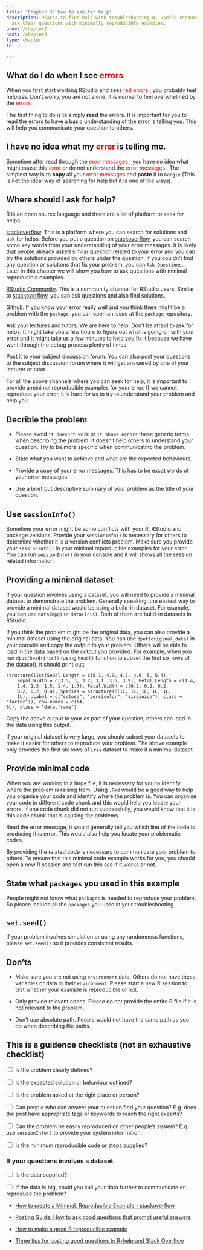 ```yaml
---
title: 'Chapter 3: How to ask for help'
description: Places to find help with troubleshooting R, useful resources, and how
  ask clear questions with minimally reproducible examples.
prev: /chapter2
next: /chapter4
type: chapter
id: 3

---
```

<exercise id="1" title="What do I do when I see error messages">

## What do I do when I see <span style="color: red;"> errors </span>

When you first start working RStudio and sees <span
style="color: red;">red errors </span>, you probably feel helpless.
Don’t worry, you are not alone. It is normal to feel overwhelmed by the
<span style="color: red;"> errors </span>.

The first thing to do is to simply **read** the errors. It is important
for you to read the errors to have a basic understanding of the error is
telling you. This will help you communicate your question to others.

## I have no idea what my <span style="color: red;"> error </span> is telling me.

Sometime after read through the <span style="color: red;"> error
messages </span>, you have no idea what might cause this <span
style="color: red;"> error </span> or do not understand the <span
style="color: red;"> error messages </span>. The simplest way is to
**copy** all your <span style="color: red;"> error messages </span> and
**paste** it to `Google` (This is not the ideal way of searching for
help but it is one of the ways).

</exercise>

<exercise id="2" title="Where should I ask for help?">

## Where should I ask for help?

R is an open source language and there are a lot of platform to seek for
helps.

[stackoverflow](https://stackoverflow.com/questions/tagged/rstudio).
This is a platform where you can search for solutions and ask for helps.
Before you put a question on
[stackoverflow](https://stackoverflow.com/questions/tagged/rstudio), you
can search some key words from your understanding of your error
messages. It is likely that people already asked similar question
related to your error and you can try the solutions provided by others
under the question. If you couldn’t find any question or solutions that
fix your problem, you can `Ask Questions`. Later in this chapter we will
show you how to ask questions with minimal reproducible examples.

[RStudio Community](https://community.rstudio.com/#). This is a
community channel for RStudio users. Similar to
[stackoverflow](https://stackoverflow.com/questions/tagged/rstudio), you
can ask questions and also find solutions.

[Github](https://github.com/). If you know your error really well and
you think there might be a problem with the `package`, you can open an
issue at the `package` repository.

Ask your lectures and tutors. We are here to help. Don’t be afraid to
ask for helps. It might take you a few hours to figure out what is going
on with your error and it might take us a few minutes to help you fix it
because we have went through the debug process plenty of times.

Post it to your subject discussion forum. You can also post your
questions to the subject discussion forum where it will get answered by
one of your lecturer or tutor.

For all the above channels where you can seek for help, it is important
to provide a minimal reproducible examples for your error. If we cannot
reproduce your error, it is hard for us to try to understand your
problem and help you.

</exercise>

<exercise id="3" title="Minimal reproducible examples">

## Decrible the problem

-   Please avoid `it doesn't work` or `it shows errors` these generic
    terms when describing the problem. It doesn’t help others to
    understand your question. Try to be more specific when communicating
    the problem.

-   State what you want to achieve and what are the expected behaviours.

-   Provide a copy of your error messages. This has to be excat words of
    your error messages.

-   Use a brief but descriptive summary of your problem as the title of
    your question.

## Use `sessionInfo()`

Sometime your error might be some conflicts with your R, RStudio and
package versions. Provide your `sessionInfo()` is necessary for others
to determine whether it is a version conflicts problem. Make sure you
provide your `sessionInfo()` in your minimal reporducible examples for
your error. You can run `sessionInfo()` in your console and it will
shows all the session related information.

## Providing a minimal dataset

If your question involves using a dataset, you will need to provide a
minimal dataset to demonstrate the problem. Generally speaking, the
easiest way to provide a minimal dataset would be using a build-in
dataset. For example, you can use `data(mpg)` or `data(iris)`. Both of
them are build-in datasets in RStudio.

If you think the problem might be the original data, you can also
provide a minimal dataset using the original data. You can use
`dput(original_data)` in your console and copy the output to your
problem. Others will be able to load in the data based on the output you
provided. For example, when you run `dput(head(iris))` (using `head()`
function to subset the first six rows of the dataset), it should print
out:

    structure(list(Sepal.Length = c(5.1, 4.9, 4.7, 4.6, 5, 5.4), 
        Sepal.Width = c(3.5, 3, 3.2, 3.1, 3.6, 3.9), Petal.Length = c(1.4, 
        1.4, 1.3, 1.5, 1.4, 1.7), Petal.Width = c(0.2, 0.2, 0.2, 
        0.2, 0.2, 0.4), Species = structure(c(1L, 1L, 1L, 1L, 1L, 
        1L), .Label = c("setosa", "versicolor", "virginica"), class = "factor")), row.names = c(NA, 
    6L), class = "data.frame")

Copy the above output to your as part of your question, others can load
in the data using this output.

If your original dataset is very large, you should subset your datasets
to make it easier for others to reproduce your problem. The above
example only provides the first six rows of `iris` dataset to make it a
minimal dataset.

## Provide minimal code

When you are working in a large file, it is necessary for you to
identify where the problem is raising from. Using `.Rmd` would be a good
way to help you organise your code and identify where the problem is.
You can organise your code in different code chunk and this would help
you locate your errors. If one code chunk did not run successfully, you
would know that it is this code chunk that is causing the problems.

Read the error message, it would generally tell you which line of the
code is producing this error. This would also help you locate your
problematic codes.

By providing the related code is necessary to communicate your problem
to others. To ensure that this minimal code example works for you, you
should open a new R session and test run this see if it works or not.

## State what `packages` you used in this example

People might not know what `packages` is needed to reproduce your
problem. So please include all the `packages` you used in your
troubleshooting.

## `set.seed()`

If your problem involves simulation or using any randomness functions,
please `set.seed()` so it provides consistent results.

## Don’ts

-   Make sure you are not using `environment` data. Others do not have
    these variables or data in their `environment`. Please start a new R
    session to test whether your example is reproducible or not.

-   Only provide relevant codes. Please do not provide the entire R file
    if it is not relevant to the problem.

-   Don’t use absolute path. People would not have the same path as you
    do when describing file paths.

</exercise>

<exercise id="4" title="Check lists">

## This is a guidence checklists (not an exhaustive checklist)

<input type="checkbox" unchecked> Is the problem clearly defined?
</input>

<input type="checkbox" unchecked> Is the expected solution or behaviour
outlined? </input>

<input type="checkbox" unchecked> Is the problem asked at the right
place or person? </input>

<input type="checkbox" unchecked> Can people who can answer your
question find your question? E.g. does the post have appropriate tags or
keywords to reach the right experts? </input>

<input type="checkbox" unchecked> Can the problem be easily reproduced
on other people’s system? E.g. use `sessionInfo()` to provide your
system information. </input>

<input type="checkbox" unchecked> Is the minimum reproducible code or
steps supplied? </input>

### If your questions involves a dataset

<input type="checkbox" unchecked> Is the data supplied? </input>

<input type="checkbox" unchecked> If the data is big, could you cull
your data further to communicate or reproduce the problem? </input>

</exercise>

<exercise id="5" title="Additional Sources ">

-   [How to create a Minimal, Reproducible Example -
    stackoverflow](https://stackoverflow.com/help/minimal-reproducible-example)

-   [Posting Guide: How to ask good questions that prompt useful
    answers](https://www.r-project.org/posting-guide.html)

-   [How to make a great R reproducible
    example](https://stackoverflow.com/questions/5963269/how-to-make-a-great-r-reproducible-example)

-   [Three tips for posting good questions to R-help and Stack
    Overflow](https://www.r-bloggers.com/2011/01/three-tips-for-posting-good-questions-to-r-help-and-stack-overflow/)

</exercise>
